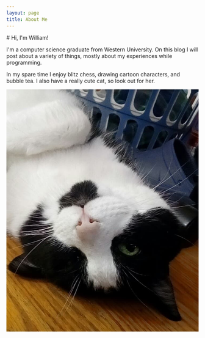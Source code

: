 ```yaml
---
layout: page
title: About Me
---
```

<link rel="stylesheet" href="https://cdnjs.cloudflare.com/ajax/libs/font-awesome/6.0.0/css/all.min.css" integrity="sha512-9usAa10IRO0HhonpyAIVpjrylPvoDwiPUiKdWk5t3PyolY1cOd4DSE0Ga+ri4AuTroPR5aQvXU9xC6qOPnzFeg==" crossorigin="anonymous" referrerpolicy="no-referrer" />
# Hi, I'm William!

I'm a computer science graduate from Western University. On this blog I will post about a variety of 
things, mostly about my experiences while programming.

In my spare time I enjoy blitz chess, drawing cartoon characters, and bubble tea. 
I also have a really cute cat, so look out for her.

![cat](/assets/img/cat.jpg)
